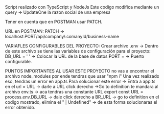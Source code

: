 Script realizado con TypeScript  y NodeJs
Este codigo modifica mediante un query -> UpdateOne la razon social de una empresa


Tener en cuenta que en POSTMAN usar PATCH.

URL en POSTMAN: PATCH -> localhost:PORT/api/company/:comanyId/business-name


VARIAFLES CONFIGURABLES DEL PROYECTO:
Crear archivo .env -> Dentro de este archivo se tiene las variables de configuración para el proyecto:
DB_URL = ' '  -> Colocar la URL de la base de datos
PORT  =       -> Puerto configurable.


PUNTOS IMPORTANTES AL USAR ESTE PROYECTO
no vas a encontrar el archivo node_modules por ende tendras que usar "npm i" 
Una vez realizado eso, tendras un error en app.ts 
Para solucionar este error -> 
Entra a app.ts
en el url = URL -> darle a URL click derecho ->Go to definition 
te mandara al archivo env.ts -> aca tendras una constante URL 
export const URL = process.env.DB_URL -> dale click derecho a BR_URL -> go to definition
en el codigo mostrado, elimina el " | Undefined" -> de esta forma solucionaras el error obtenido.